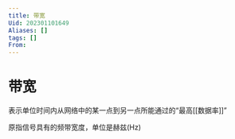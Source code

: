 ```yaml
---
title: 带宽
Uid: 202301101649
Aliases: []
tags: []
From: 
---
```

# 带宽
表示单位时间内从网络中的某一点到另一点所能通过的“最高[[数据率]]”

原指信号具有的频带宽度，单位是赫兹(Hz)